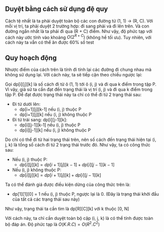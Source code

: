 ## Duyệt bằng cách sử dụng đệ quy
Cách tệ nhất là ta phải duyệt toàn bộ các con đường từ (1, 1) -> (R, C). Với mỗi vị trí, ta phải duyệt 2 trường hợp: đi sang phải và đi lên trên. Và con đường ngắn nhất là ta phải đi qua (R + C) điểm. Như vậy, độ phức tạp với cách này ước tính vào khoảng $O(2^{R+C})$ (không hề tối ưu). Tuy nhiên, với cách này ta vẫn có thể ăn được 60% số test
## Quy hoạch động
Nhược điểm của cách trên là tính đi tính lại các đường đi chung nhau mà không sử dụng lại. Với cách này, ta sẽ tiếp cận theo chiều ngược lại:

Gọi dp[i][j][k] là số cách đi từ ô (1, 1) tới ô (i, j) và đi qua k điểm trong tập P.
Vì vậy, giả sử ta cần đạt đến trạng thái là vị trí (i, j) và đi qua k điểm trong tập P. Để đạt được trạng thái này ta chỉ có thể đi từ 2 trạng thái sau:
- Đi từ dưới lên: 
    - dp[i+1][j][k-1] nếu (i, j) thuộc P
    - dp[i+1][j][k] nếu (i, j) không thuộc P
- Đi từ trái sang: dp[i][j-1][k]:
    - dp[i][j-1][k-1] nếu (i, j) thuộc P
    - dp[i][j-1][k] nếu (i, j) không thuộc P

Do chỉ có thể đi từ hai trạng thái trên, nên số cách đến trạng thái hiện tại (i, j, k) là tổng số cách đi từ 2 trạng thái trước đó. Như vậy, ta có công thức sau:
- Nếu (i, j) thuộc P:
    - $dp[i][j][k] = dp[i+1][j][k-1] + dp[i][j-1][k-1]$
- Nếu (i, j) không thuộc P:
    - $dp[i][j][k] = dp[i+1][j][k] + dp[i][j-1][k]$

Ta có thể đánh giá được điều kiện dừng của công thức trên là:
- dp[1][1][0] = 1 nếu (i, j) thuộc P, ngược lại là 0. (Đây là trạng thái khởi đầu của tất cả các trạng thái sau này)

Như vậy, trạng thái ta cần tìm là dp[R][C][k] với k thuộc [0, N]

Với cách này, ta chỉ cần duyệt toàn bộ cặp (i, j, k) là có thể tính được toàn bộ đáp án. Độ phức tạp là $O(K.R.C) = O(R^2.C^2)$


<!-- this css for latex -->
<script type="text/javascript" src="http://cdn.mathjax.org/mathjax/latest/MathJax.js?config=TeX-AMS-MML_HTMLorMML"></script>
<script type="text/x-mathjax-config"> MathJax.Hub.Config({ tex2jax: {inlineMath: [['$', '$']]}, messageStyle: "none" });</script>